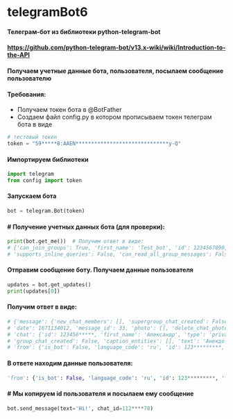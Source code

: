 # telegramBot6

#### Телеграм-бот из библиотеки python-telegram-bot

#### https://github.com/python-telegram-bot/v13.x-wiki/wiki/Introduction-to-the-API

#### Получаем учетные данные бота, пользователя, посылаем сообщение пользователю

#### Требования:
* Получаем токен бота в @BotFather
* Создаем файл config.py в котором прописываем токен телеграм бота в виде
```python
# тестовый токен
token = "59*****8:AAEN******************************y-Q"
```
#### Импортируем библиотеки
```python
import telegram
from config import token
```
#### Запускаем бота
```python
bot = telegram.Bot(token)
```
#### # Получение учетных данных бота (для проверки):
```python
print(bot.get_me())  # Получим ответ в виде:
# {'can_join_groups': True, 'first_name': 'Test_bot', 'id': 1234567890, 'username': 'O**************_bot',
# 'supports_inline_queries': False, 'can_read_all_group_messages': False, 'is_bot': True}
```
#### Отправим сообщение боту. Получаем данные пользователя 
```python
updates = bot.get_updates()
print(updates[0])
```
#### Получим ответ в виде:
```python
# {'message': {'new_chat_members': [], 'supergroup_chat_created': False, 'entities': [], 'channel_chat_created': False,
# 'date': 1671134012, 'message_id': 33, 'photo': [], 'delete_chat_photo': False,
# 'chat': {'id': 123456*****, 'first_name': 'Александр', 'type': 'private'},
# 'group_chat_created': False, 'caption_entities': [], 'text': 'Анекдот', 'new_chat_photo': [],
# 'from': {'is_bot': False, 'language_code': 'ru', 'id': 123*********, 'first_name': 'Александр'}}, 'update_id': 12345*}
```
#### В ответе находим данные пользователя:
```python
'from': {'is_bot': False, 'language_code': 'ru', 'id': 123*********, 'first_name': 'Александр'}},
```
#### # Мы копируем id пользователя и посылаем ему сообщение
```python
bot.send_message(text='Hi!', chat_id=112****78)
```